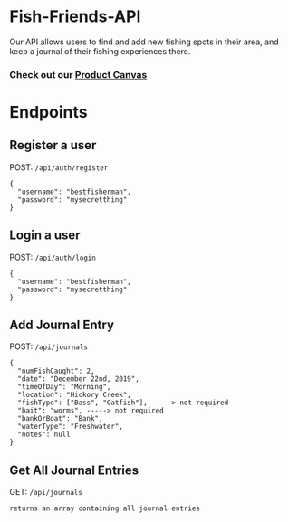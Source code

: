 # Fish-Friends-API

Our API allows users to find and add new fishing spots in their area, and keep a journal of their fishing experiences there.

### Check out our [Product Canvas](https://docs.google.com/document/d/1P-Ve0Iq_jYPEkqtdwIR1uMQy9YMYv864oB-QODqNPNw/edit)

# Endpoints

## Register a user
POST: `/api/auth/register` 
```
{
  "username": "bestfisherman",
  "password": "mysecretthing"
}
```

## Login a user
POST: `/api/auth/login`
```
{
  "username": "bestfisherman",
  "password": "mysecretthing"
}
```

## Add Journal Entry
POST: `/api/journals`
```
{
  "numFishCaught": 2,
  "date": "December 22nd, 2019",
  "timeOfDay": "Morning",
  "location": "Hickory Creek",
  "fishType": ["Bass", "Catfish"], -----> not required
  "bait": "worms", -----> not required
  "bankOrBoat": "Bank",
  "waterType": "Freshwater",
  "notes": null
}
```

## Get All Journal Entries
GET: `/api/journals`
```
returns an array containing all journal entries
```
